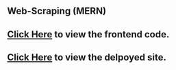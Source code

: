 ## Web-Scraping (MERN)

## [Click Here](https://github.com/AKRaavanan/emi-calculator) to view the frontend code.

## [Click Here](https://emi-calcu.netlify.app/emicalc) to view the delpoyed site.
